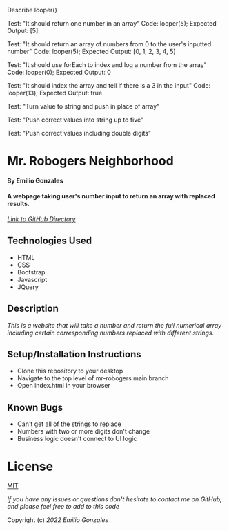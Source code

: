 Describe looper()

Test: "It should return one number in an array"
Code: looper(5);
Expected Output: [5]

Test: "It should return an array of numbers from 0 to the user's inputted number"
Code: looper(5);
Expected Output: [0, 1, 2, 3, 4, 5]

Test: "It should use forEach to index and log a number from the array"
Code: looper(0);
Expected Output: 0

Test: "It should index the array and tell if there is a 3 in the input"
Code: looper(13);
Expected Output: true

Test: "Turn value to string and push in place of array"

Test: "Push correct values into string up to five"

Test: "Push correct values including double digits"
 

# Mr. Robogers Neighborhood

#### By Emilio Gonzales

#### A webpage taking user's number input to return an array with replaced results.

_[Link to GitHub Directory](https://github.com/EmilioG1/mr-roboger.git)_

## Technologies Used
* HTML
* CSS
* Bootstrap
* Javascript
* JQuery

## Description
_This is a website that will take a number and return the full numerical array including certain corresponding numbers replaced with different strings._

## Setup/Installation Instructions
* Clone this repository to your desktop
* Navigate to the top level of mr-robogers main branch
* Open index.html in your browser

## Known Bugs
* Can't get all of the strings to replace
* Numbers with two or more digits don't change
* Business logic doesn't connect to UI logic

# License
[MIT](https://choosealicense.com/licenses/mit/)

_If you have any issues or questions don't hesitate to contact me on GitHub, and please feel free to add to this code_

Copyright (c) _2022_ _Emilio Gonzales_